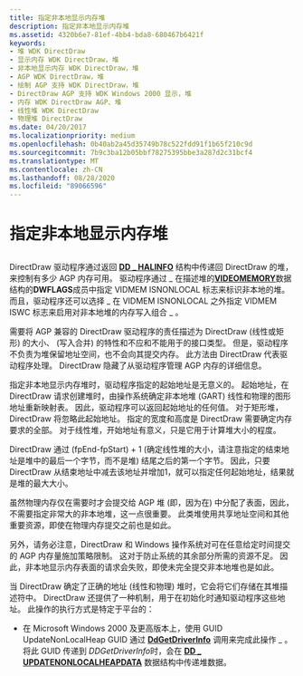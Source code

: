 ```yaml
---
title: 指定非本地显示内存堆
description: 指定非本地显示内存堆
ms.assetid: 4320b6e7-81ef-4bb4-bda8-680467b6421f
keywords:
- 堆 WDK DirectDraw
- 显示内存 WDK DirectDraw，堆
- 非本地显示内存 WDK DirectDraw，堆
- AGP WDK DirectDraw，堆
- 绘制 AGP 支持 WDK DirectDraw，堆
- DirectDraw AGP 支持 WDK Windows 2000 显示，堆
- 内存 WDK DirectDraw AGP、堆
- 线性堆 WDK DirectDraw
- 物理堆 DirectDraw
ms.date: 04/20/2017
ms.localizationpriority: medium
ms.openlocfilehash: 0b40ab2a45d35749b78c522fdd91f1b65f210c9d
ms.sourcegitcommit: 7b9c3ba12b05bbf78275395bbe3a287d2c31bcf4
ms.translationtype: MT
ms.contentlocale: zh-CN
ms.lasthandoff: 08/28/2020
ms.locfileid: "89066596"
---
```

# <a name="specifying-nonlocal-display-memory-heaps"></a>指定非本地显示内存堆


## <span id="ddk_specifying_nonlocal_display_memory_heaps_gg"></span><span id="DDK_SPECIFYING_NONLOCAL_DISPLAY_MEMORY_HEAPS_GG"></span>


DirectDraw 驱动程序通过返回 [**DD \_ HALINFO**](/windows/desktop/api/ddrawint/ns-ddrawint-_dd_halinfo) 结构中传递回 DirectDraw 的堆，来控制有多少 AGP 内存可用。 驱动程序通过 \_ 在描述堆的[**VIDEOMEMORY**](/windows/desktop/api/ddrawint/ns-ddrawint-_videomemory)数据结构的**DWFLAGS**成员中指定 VIDMEM ISNONLOCAL 标志来标识非本地的堆。 而且，驱动程序还可以选择 \_ 在 VIDMEM ISNONLOCAL 之外指定 VIDMEM ISWC 标志来启用对非本地堆的内存写入组合 \_ 。

需要将 AGP 兼容的 DirectDraw 驱动程序的责任描述为 DirectDraw (线性或矩形) 的大小、 (写入合并) 的特性和不应和不能用于的接口类型。 但是，驱动程序不负责为堆保留地址空间，也不会向其提交内存。 此方法由 DirectDraw 代表驱动程序处理。 DirectDraw 隐藏了从驱动程序管理 AGP 内存的详细信息。

指定非本地显示内存堆时，驱动程序指定的起始地址是无意义的。 起始地址，在 DirectDraw 请求创建堆时，由操作系统确定非本地堆 (GART) 线性和物理的图形地址重新映射表。 因此，驱动程序可以返回起始地址的任何值。 对于矩形堆，DirectDraw 将忽略此起始地址。 指定的宽度和高度是 DirectDraw 需要确定内存要求的全部。 对于线性堆，开始地址有意义，只是它用于计算堆大小的程度。

DirectDraw 通过 (fpEnd-fpStart) + 1 (确定线性堆的大小，请注意指定的结束地址是堆中的最后一个字节，而不是堆) 结尾之后的第一个字节。 因此，只要 DirectDraw 从结束地址中减去该地址并增加1，就可以指定任何起始地址，结果就是堆的最大大小。

虽然物理内存仅在需要时才会提交给 AGP 堆 (即，因为在) 中分配了表面，因此，不需要指定非常大的非本地堆，这一点很重要。 此类堆使用共享地址空间和其他重要资源，即使在物理内存提交之前也是如此。

另外，请务必注意，DirectDraw 和 Windows 操作系统对可在任意给定时间提交的 AGP 内存量施加策略限制。 这对于防止系统的其余部分所需的资源不足。 因此，非本地显示内存表面的请求会失败，即使未完全提交非本地堆也是如此。

当 DirectDraw 确定了正确的地址 (线性和物理) 堆时，它会将它们存储在其堆描述符中。 DirectDraw 还提供了一种机制，用于在初始化时通知驱动程序这些地址。 此操作的执行方式是特定于平台的：

-   在 Microsoft Windows 2000 及更高版本上，使用 GUID UpdateNonLocalHeap GUID 通过 [**DdGetDriverInfo**](/windows/desktop/api/ddrawint/nc-ddrawint-pdd_getdriverinfo) 调用来完成此操作 \_ 。 将此 GUID 传递到 *DDGetDriverInfo*时，会在 [**DD \_ UPDATENONLOCALHEAPDATA**](/windows/desktop/api/ddrawint/ns-ddrawint-_dd_updatenonlocalheapdata) 数据结构中传递堆数据。

 

